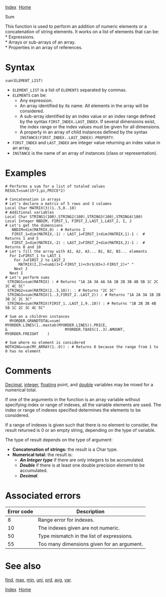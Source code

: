 [Index](index.html)  [Home](getting-started_home.html)

Sum

This function is used to perform an addition of numeric elements or a concatenation of string elements. It works on a list of elements that can be:  
\* Expressions.  
\* Arrays or sub-arrays of an array.  
\* Properties in an array of references.

# Syntax

```
sum(ELEMENT_LIST)
```

* `ELEMENT_LIST` is a list of `ELEMENTS` separated by commas.
* `ELEMENTS` can be:
  + Any expression.
  + An array identified by its name. All elements in the array will be considered.
  + A sub-array identified by an index value or an index range defined by the syntax `FIRST_INDEX`..`LAST_INDEX`. If several dimensions exist, the index range or the index values must be given for all dimensions.
  + A property in an array of child instances defined by the syntax `INSTANCE(FIRST_INDEX..LAST_INDEX).PROPERTY`.
* `FIRST_INDEX` and `LAST_INDEX` are integer value returning an index value in an array.
* `INSTANCE` is the name of an array of instances (class or representation).

# Examples

```
# Performs a sum for a list of totaled values
RESULT=sum(15*3,pi,PRICE*2)

# Concatenation in arrays
# Let's declare a matrix of 5 rows and 3 columns
Local Char MATRIX(3)(1..5,8..10)
# Additional variables 
Local Char STRING1(100),STRING2(100),STRING3(100),STRING4(100)
Local Integer NBDIM, FIRST_1, FIRST_2,LAST_1,LAST_2, I, J
# Let's get the dimensions
   NBDIM=dim(MATRIX,0) : # Returns 2
   FIRST_1=dim(MATRIX,-1) : LAST_1=FIRST_1+dim(MATRIX,1)-1 :  # Returns 1 and 5
   FIRST_2=dim(MATRIX,-2) : LAST_2=FIRST_2+dim(MATRIX,2)-1 :  # Returns 8 and 10
# Let's fill the array with A1, A2, A3... B1, B2, B3... elements
  For I=FIRST_1 to LAST_1
    For J=FIRST_2 to LAST_2
      MATRIX(I,J)=num$(1+I-FIRST_1)+chr$(65+J-FIRST_2)+" "
    Next J
  Next I
# Let's perform sums
 STRING1=sum(MATRIX) : # Returns "1A 2A 3A 4A 5A 1B 2B 3B 4B 5B 1C 2C 3C 4C 5C"
 STRING2=sum(MATRIX(2..3,10)): : # Returns "2C 3C"
 STRING3=sum(MATRIX(1..3,FIRST_2..LAST_2)) : # Returns "1A 2A 3A 1B 2B 3B 1C 2C 3C"
 STRING4=sum(MATRIX(FIRST_1..LAST_1,9..10)) : # Returns "1B 2B 3B 4B 5B 1C 2C 3C 4C 5C"

# Sum on a children instances
  MYORDER.GRANDTOTAL=sum(  MYORDER.LINES(1..maxtab(MYORDER.LINES)).PRICE,
&                          MYORDER.TAXES(1..3).AMOUNT,  MYORDER.FREIGHT    ) 

# Sum where no element is considered
NOTHING=sum(MY_ARRAY(1..0)) : # Returns 0 because the range from 1 to 0 has no element
```

# Comments

[Decimal](4gl_decimal.html), [integer](4gl_integer.html), [floating](4gl_float.html) point, and [double](4gl_double.html) variables may be mixed for a numerical total.

If one of the arguments in the function is an array variable without specifying index or range of indexes, all the variable elements are used. The index or range of indexes specified determines the elements to be considered.

If a range of indexes is given such that there is no element to consider, the result returned is 0 or an empty string, depending on the type of variable.

The type of result depends on the type of argument:

* **Concatenation of strings:** the result is a Char type.
* **Numerical total:** the result is:
  + ***An Integer type*** if there are only integers to be accumulated.
  + ***Double*** if there is at least one double precision element to be accumulated.
  + ***Decimal***.

# Associated errors

| Error code | Description |
| --- | --- |
| 8 | Range error for indexes. |
| 10 | The indexes given are not numeric. |
| 50 | Type mismatch in the list of expressions. |
| 55 | Too many dimensions given for an argument. |

# See also

[find](4gl_find.html), [max](4gl_max.html), [min](4gl_min.html), [uni](4gl_uni.html), [prd](4gl_prd.html), [avg](4gl_avg.html), [var](4gl_var.html).

  

[Index](index.html)  [Home](getting-started_home.html)